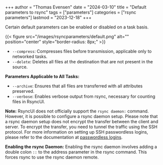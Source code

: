 +++
author = "Thomas Evensen"
date = "2024-03-10"
title =  "Default parameters to rsync"
tags = ["parameters"]
categories = ["rsync parameters"]
lastmod = "2023-12-18"
+++

Certain default parameters can be enabled or disabled on a task basis.

{{< figure src="/images/rsyncparameters/default.png" alt="" position="center" style="border-radius: 8px;" >}}

- `--compress`: Compresses files before transmission, applicable only to networked tasks.
- `--delete`: Deletes all files at the destination that are not present in the source.

**Parameters Applicable to All Tasks:**

- `--archive`: Ensures that all files are transferred with all attributes preserved.
- `--verbose`: Enables verbose output from rsync, necessary for counting files in RsyncUI.

**Note:**
RsyncUI does not officially support the `rsync daemon:` command. However, it is possible to configure a rsync daemon setup.
Please note that a rsync daemon setup does not encrypt the transfer between the client and server.
To encrypt the transfer, you need to tunnel the traffic using the SSH protocol. For more information on setting up
SSH passwordless logins, please refer to the documentation at [passwordless logins](/docs/passwordless/).

**Enabling the rsync Daemon:**
Enabling the rsync daemon involves adding a double colon `::` to the address parameter in the rsync command.
This forces rsync to use the rsync daemon remote.
